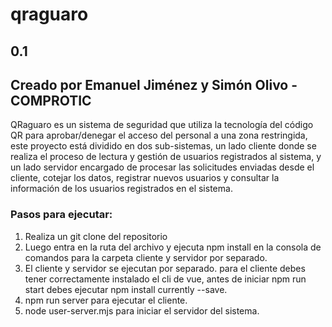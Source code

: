 # qraguaro
## 0.1
## Creado por Emanuel Jiménez y Simón Olivo - COMPROTIC 

<p> QRaguaro es un sistema de seguridad que utiliza la tecnología del código QR para aprobar/denegar el acceso del personal a una zona restringida, este proyecto está dividido en dos sub-sistemas, un lado cliente donde se realiza el proceso de lectura y gestión de usuarios registrados al sistema, y un lado servidor encargado de procesar las solicitudes enviadas desde el cliente, cotejar los datos, registrar nuevos usuarios y consultar la información de los usuarios registrados en el sistema. </p>

### Pasos para ejecutar:

1. Realiza un git clone del repositorio
2. Luego entra en la ruta del archivo y ejecuta npm install en la consola de comandos para la carpeta cliente y servidor por separado.
3. El cliente y servidor se ejecutan por separado. para el cliente debes tener correctamente instalado el cli de vue, antes de iniciar npm run start debes ejecutar npm install currently --save.
4. npm run server para ejecutar el cliente.
5. node user-server.mjs para iniciar el servidor del sistema.

